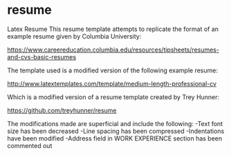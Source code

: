 # resume
Latex Resume
This resume template attempts to replicate the format of an example resume given by Columbia University:

https://www.careereducation.columbia.edu/resources/tipsheets/resumes-and-cvs-basic-resumes

The template used is a modified version of the following example resume:

http://www.latextemplates.com/template/medium-length-professional-cv

Which is a modified version of a resume template created by Trey Hunner:

https://github.com/treyhunner/resume

The modifications made are superficial and include the following:
-Text font size has been decreased
-Line spacing has been compressed
-Indentations have been modified
-Address field in WORK EXPERIENCE section has been commented out
